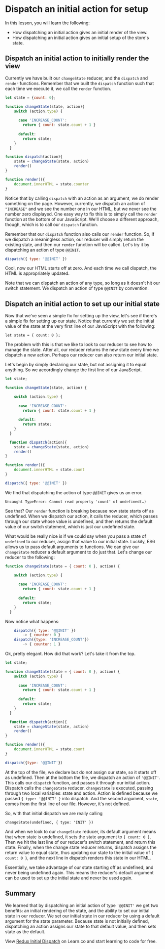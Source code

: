 Dispatch an initial action for setup
==============

In this lesson, you will learn the following:

* How dispatching an initial action gives an initial render of the view.
* How dispatching an initial action gives an initial setup of the store's state.

## Dispatch an initial action to initially render the view

Currently we have built our `changeState` reducer, and the `dispatch` and `render` functions.  Remember that we built the `dispatch` function such that each time we execute it, we call the `render` function.  

```javascript
let state = {count: 0};

function changeState(state, action){
    switch (action.type) {
    
      case 'INCREASE_COUNT':
        return { count: state.count + 1 }
	
      default:
        return state;
    }
  }

function dispatch(action){
	state = changeState(state, action)
	render()
}

function render(){
	document.innerHTML = state.counter
}
```


Notice that by calling `dispatch` with an action as an argument, we do render something on the page.  However, currently, we dispatch an action of `"INCREASE"` and we see the number one in our HTML, but we never see the number zero displayed.  One easy way to fix this is to simply call the `render` function at the bottom of our JavaScript. We'll choose a different approach, though, which is to call our `dispatch` function.  


Remember that our `dispatch` function also calls our `render` function.  So, if we dispatch a meaningless action, our reducer will simply return the existing state, and then our `render` function will be called.  Let's try it by dispatching an action of type `@@INIT`.

```javascript
dispatch({ type: '@@INIT' })
```



Cool, now our HTML starts off at zero.  And each time we call dispatch, the HTML is appropriately updated.  


Note that we can dispatch an action of any type, so long as it doesn't hit our switch statement.  We dispatch an action of type `@@INIT` by convention.

## Dispatch an initial action to set up our initial state


Now that we've seen a simple fix for setting up the view, let's see if there's a simple fix for setting up our state.  Notice that currently we set the initial value of the state at the very first line of our JavaScript with the following:


	let state = { count: 0 };

The problem with this is that we like to look to our reducer to see how to manage the state.  After all, our reducer returns the new state every time we dispatch a new action.  Perhaps our reducer can also return our initial state.  

Let's begin by simply declaring our state, but not assigning it to equal anything.  So we accordingly change the first line of our JavaScript.
```javascript
let state;
```
```javascript
function changeState(state, action) {

    switch (action.type) {
    
      case 'INCREASE_COUNT':
        return { count: state.count + 1 }
	
      default:
        return state;
    }
  }

  function dispatch(action){
	state = changeState(state, action)
	render()
}

function render(){
	document.innerHTML = state.count
}

dispatch({ type: '@@INIT' })
```

We find that dispatching the action of type `@@INIT` gives us an error.

`Uncaught TypeError: Cannot read property 'count' of undefined(…)`


See that?  Our `render` function is breaking because now state starts off as undefined.  When we dispatch our action, it calls the reducer, which passes through our state whose value is undefined, and then returns the default value of our switch statement, which is just our undefined state.  


What would be really nice is if we could say when you pass a state of `undefined` to our reducer, assign that value to our initial state. Luckily, ES6 allows us to pass default arguments to functions. We can give our `changeState` reducer a default argument to do just that.  Let's change our reducer to the following:

```javascript
function changeState(state = { count: 0 }, action) {

    switch (action.type) {
    
      case 'INCREASE_COUNT':
        return { count: state.count + 1 }
	
      default:
        return state;
    }
  }
```
   Now notice what happens:
```javascript
	dispatch({ type: '@@INIT' })
		-> { counter: 0 }
	dispatch({type: 'INCREASE_COUNT'})
		-> { counter: 1 }
```

Ok, pretty elegant.  How did that work?  Let's take it from the top.

```javascript
let state;

function changeState(state = { count: 0 }, action) {
    switch (action.type) {
    
      case 'INCREASE_COUNT':
        return { count: state.count + 1 }
	
      default:
        return state;
    }
  }

  function dispatch(action){
	state = changeState(state, action)
	render()
}

function render(){
	document.innerHTML = state.count
}

dispatch({type: '@@INIT'})
```

At the top of the file, we declare but do not assign our state, so it starts off as undefined.  Then at the bottom the file, we dispatch an action of `'@@INIT'`.  This calls our `dispatch` function, and passes it through our initial action.  Dispatch calls the `changeState` reducer.  `changeState` is executed, passing through two local variables: state and action.  Action is defined because we passed `{ type: '@@INIT' }` into dispatch.  And the second argument, `state`, comes from the first line of our file.  However, it's not defined.

So, with that initial dispatch we are really calling

	changeState(undefined, { type: 'INIT' })


And when we look to our `changeState` reducer, its default argument means that when state is undefined, it sets the state argument to `{ count: 0 }`.  Then we hit the last line of our reducer's switch statement, and return this state.  Finally, when the change state reducer returns, dispatch assigns the return value to equal state, thus updating our state to the initial value of `{ count: 0 }`, and the next line in dispatch renders this state in our HTML.

Essentially, we take advantage of our state starting off as undefined, and never being undefined again.  This means the reducer's default argument can be used to set up the initial state and never be used again.


## Summary

We learned that by dispatching an initial action of type `'@@INIT'` we get two benefits: an initial rendering of the state, and the ability to set our initial state in our reducer.  We set our initial state in our reducer by using a default argument for the state parameter.  Because state is not initially defined, dispatching an action assigns our state to that default value, and then sets state as the default.

<p class='util--hide'>View <a href='https://learn.co/lessons/redux-initial-dispatch'>Redux Initial Dispatch</a> on Learn.co and start learning to code for free.</p>
